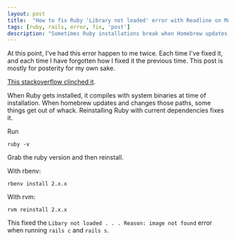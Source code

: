 ```yaml
---
layout: post
title:  "How to fix Ruby 'Library not loaded' error with Readline on Mac OSX"
tags: [ruby, rails, error, fix, 'post']
description: "Sometimes Ruby installations break when Homebrew updates. Reinstalling Ruby should fix the problem."
---
```


At this point, I've had this error happen to me twice. Each time I've fixed it, and each time I have forgotten how I fixed it the previous time. This post is mostly for posterity for my own sake. 

[This stackoverflow clinched it](https://stackoverflow.com/questions/54261455/library-not-loaded-usr-local-opt-readline-lib-libreadline-7-dylib). 

When Ruby gets installed, it compiles with system binaries at time of installation. When homebrew updates and changes those paths, some things get out of whack. Reinstalling Ruby with current dependencies fixes it. 

Run 

```
ruby -v
```

Grab the ruby version and then reinstall. 

With rbenv: 

```
rbenv install 2.x.x
```

With rvm: 

```
rvm reinstall 2.x.x
```

This fixed the `Libary not loaded . . . Reason: image not found` error when running `rails c` and `rails s`. 